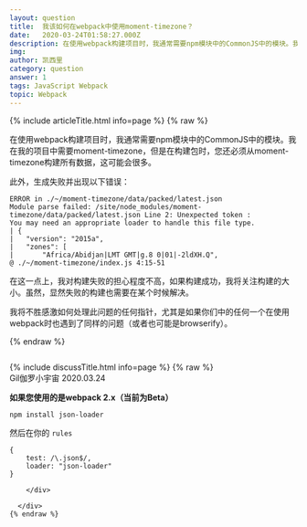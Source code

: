 ```yaml
---
layout: question
title:  我该如何在webpack中使用moment-timezone？
date:   2020-03-24T01:58:27.000Z
description: 在使用webpack构建项目时，我通常需要npm模块中的CommonJS中的模块。我在我的项目中需要moment-timezone，但是在构建包时，您还必...
img: 
author: 凯西里
category: question
answer: 1
tags: JavaScript Webpack
topic: Webpack
---
```

<div class="article-root">
  <div class="article">
    {% include articleTitle.html info=page %}
    {% raw %}
    <div class="article-content"><p><font style="vertical-align: inherit;"><font style="vertical-align: inherit;">在使用webpack构建项目时，我通常需要npm模块中的CommonJS中的模块。</font><font style="vertical-align: inherit;">我在我的项目中需要moment-timezone，但是在构建包时，您还必须从moment-timezone构建所有数据，这可能会很多。</font></font></p>

<p><font style="vertical-align: inherit;"><font style="vertical-align: inherit;">此外，生成失败并出现以下错误：</font></font></p>

<pre><code>ERROR in ./~/moment-timezone/data/packed/latest.json<font></font>
Module parse failed: /site/node_modules/moment-timezone/data/packed/latest.json Line 2: Unexpected token :<font></font>
You may need an appropriate loader to handle this file type.<font></font>
| {<font></font>
|   "version": "2015a",<font></font>
|   "zones": [<font></font>
|       "Africa/Abidjan|LMT GMT|g.8 0|01|-2ldXH.Q",<font></font>
@ ./~/moment-timezone/index.js 4:15-51<font></font>
</code></pre>

<p><font style="vertical-align: inherit;"><font style="vertical-align: inherit;">在这一点上，我对构建失败的担心程度不高，如果构建成功，我将关注构建的大小。</font><font style="vertical-align: inherit;">虽然，显然失败的构建也需要在某个时候解决。</font></font></p>

<p><font style="vertical-align: inherit;"><font style="vertical-align: inherit;">我将不胜感激如何处理此问题的任何指针，尤其是如果你们中的任何一个在使用webpack时也遇到了同样的问题（或者也可能是browserify）。</font></font></p></div>
    {% endraw %}
  </div>
  <p style="height: 0;width:0;overflow: hidden;"> 第3197篇《我该如何在webpack中使用moment-timezone？》来自Winter(https://github.com/aiyld/aiyld.github.io)的站点</p>
  <div class="discuss-wrapper">
    {% include discussTitle.html info=page %}
    {% raw %}
    <div class="discuss-item">
        <div class="discuss-parent">
          <div class="discuss-meta">
            <span class="discuss-user">Gil伽罗小宇宙</span>
            <span class="discuss-time">2020.03.24</span>
          </div>
          <div class="discuss-comment"><p><strong><font style="vertical-align: inherit;"><font style="vertical-align: inherit;">如果您使用的是webpack 2.x（当前为Beta）</font></font></strong>  </p>

<pre><code>npm install json-loader
</code></pre>

<p><font style="vertical-align: inherit;"><font style="vertical-align: inherit;">然后在你的 </font></font><code>rules</code></p>

<pre><code>{<font></font>
    test: /\.json$/,<font></font>
    loader: "json-loader"<font></font>
}<font></font>
</code></pre></div>
        </div>
        
      </div>
    {% endraw %}
  </div>
<div>
